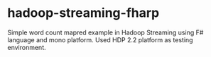 # hadoop-streaming-fharp
Simple word count mapred example in Hadoop Streaming using F# language and mono platform.
Used HDP 2.2 platform as testing environment.
